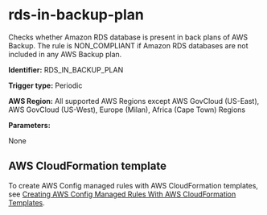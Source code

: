 # rds\-in\-backup\-plan<a name="rds-in-backup-plan"></a>

Checks whether Amazon RDS database is present in back plans of AWS Backup\. The rule is NON\_COMPLIANT if Amazon RDS databases are not included in any AWS Backup plan\. 

**Identifier:** RDS\_IN\_BACKUP\_PLAN

**Trigger type:** Periodic

**AWS Region:** All supported AWS Regions except AWS GovCloud \(US\-East\), AWS GovCloud \(US\-West\), Europe \(Milan\), Africa \(Cape Town\) Regions

**Parameters:**

None  

## AWS CloudFormation template<a name="w22aac11c29c17d243c15"></a>

To create AWS Config managed rules with AWS CloudFormation templates, see [Creating AWS Config Managed Rules With AWS CloudFormation Templates](aws-config-managed-rules-cloudformation-templates.md)\.